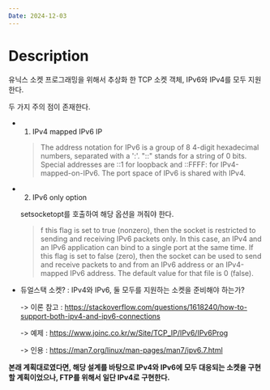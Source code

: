 ```yaml
---
Date: 2024-12-03
---
```


# Description
유닉스 소켓 프로그래밍을 위해서 추상화 한 TCP 소켓 객체, IPv6와 IPv4를 모두 지원한다.

두 가지 주의 점이 존재한다.

- 1. IPv4 mapped IPv6 IP

	>  The address notation for IPv6 is a group of 8 4-digit hexadecimal
       numbers, separated with a ':'.  "::" stands for a string of 0
       bits.  Special addresses are ::1 for loopback and ::FFFF:<IPv4 address> for IPv4-mapped-on-IPv6.
       The port space of IPv6 is shared with IPv4.

- 2. IPv6 only option

	setsocketopt를 호출하여 해당 옵션을 꺼줘야 한다.
	> f this flag is set to true (nonzero), then the socket is restricted to sending and receiving IPv6 packets only.  In this case, an IPv4 and an IPv6 application can bind to a single port at the same time. If this flag is set to false (zero), then the socket can be used to send and receive packets to and from an IPv6 address or an IPv4-mapped IPv6 address. The default value for that file is 0 (false).

- 듀얼스택 소켓? : IPv4와 IPv6, 둘 모두를 지원하는 소켓을 준비해야 하는가?

	-> 이론 참고 : https://stackoverflow.com/questions/1618240/how-to-support-both-ipv4-and-ipv6-connections

	-> 예제 : https://www.joinc.co.kr/w/Site/TCP_IP/IPv6/IPv6Prog

	-> 인용 : https://man7.org/linux/man-pages/man7/ipv6.7.html

**본래 계획대로였다면, 해당 설계를 바탕으로 IPv4와 IPv6에 모두 대응되는 소켓을 구현할 계획이었으나, FTP를 위해서 일단 IPv4로 구현한다.**


